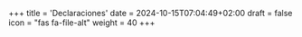 +++
title = 'Declaraciones'
date = 2024-10-15T07:04:49+02:00
draft = false
icon = "fas fa-file-alt"
weight = 40
+++

